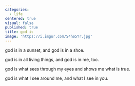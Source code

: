 ```yaml
---
categories:
  - life
centered: true
visual: false
published: true
title: god is
image: 'https://i.imgur.com/S4ho5Yr.jpg'
---
```

god is in a sunset,
and god is in a shoe.

god is in all living things,
and god is in me, too.

god is what sees through my eyes
and shows me what is true.

god is what I see around me,
and what I see in you.
